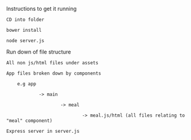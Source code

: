 Instructions to get it running

	CD into folder

	bower install

	node server.js

Run down of file structure

	All non js/html files under assets

	App files broken down by components

		e.g app

				-> main

						-> meal

								-> meal.js/html (all files relating to "meal" component)

	Express server in server.js
